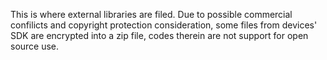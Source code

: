 This is where external libraries are filed.
Due to possible commercial confilicts and copyright protection consideration, some files from devices' SDK are encrypted into a zip file, codes therein are not support for open source use.
